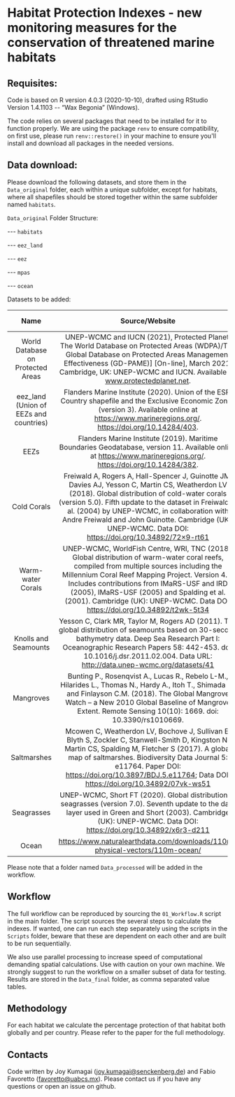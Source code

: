 
# Habitat Protection Indexes - new monitoring measures for the conservation of threatened marine habitats 


## Requisites: 

Code is based on R version 4.0.3 (2020-10-10), drafted using RStudio Version 1.4.1103 -- “Wax Begonia” (Windows). 

The code relies on several packages that need to be installed for it to function properly. We are using the package `renv` to ensure compatibility, on first use, please run `renv::restore()` in your machine to ensure you'll install and download all packages in the needed versions. 


## Data download: 

Please download the following datasets, and store them in the `Data_original` folder, each within a unique subfolder, except for habitats, where all shapefiles should be stored together within the same subfolder named `habitats`.

`Data_original` Folder Structure:   
  
--- `habitats`  
  
--- `eez_land`  
  
--- `eez`  
  
--- `mpas`  
  
--- `ocean`  

Datasets to be added: 

| Name | Source/Website | Date accessed | Version |
| :---: | :---: | :---: | :---: |
| World Database on Protected Areas | UNEP-WCMC and IUCN (2021), Protected Planet: The World Database on Protected Areas (WDPA)/The Global Database on Protected Areas Management Effectiveness (GD-PAME)] [On-line], March 2021, Cambridge, UK: UNEP-WCMC and IUCN. Available at: www.protectedplanet.net. | March 2021 | March 2021 |
| eez_land (Union of EEZs and countries) | Flanders Marine Institute (2020). Union of the ESRI Country shapefile and the Exclusive Economic Zones (version 3). Available online at https://www.marineregions.org/. https://doi.org/10.14284/403. | December 2020 | Version 3 |
| EEZs | Flanders Marine Institute (2019). Maritime Boundaries Geodatabase, version 11. Available online at https://www.marineregions.org/. https://doi.org/10.14284/382. | March 2021 | Version 11 |
| Cold Corals | Freiwald A, Rogers A, Hall-Spencer J, Guinotte JM, Davies AJ, Yesson C, Martin CS, Weatherdon LV (2018). Global distribution of cold-water corals (version 5.0). Fifth update to the dataset in Freiwald et al. (2004) by UNEP-WCMC, in collaboration with Andre Freiwald and John Guinotte. Cambridge (UK): UNEP-WCMC. Data DOI: https://doi.org/10.34892/72×9-rt61 | December 2020 | Version 5 |
| Warm-water Corals | UNEP-WCMC, WorldFish Centre, WRI, TNC (2018). Global distribution of warm-water coral reefs, compiled from multiple sources including the Millennium Coral Reef Mapping Project. Version 4.0. Includes contributions from IMaRS-USF and IRD (2005), IMaRS-USF (2005) and Spalding et al. (2001). Cambridge (UK): UNEP-WCMC. Data DOI: https://doi.org/10.34892/t2wk-5t34 | December 2020 | Version 4 |
| Knolls and Seamounts | Yesson C, Clark MR, Taylor M, Rogers AD (2011). The global distribution of seamounts based on 30-second bathymetry data. Deep Sea Research Part I: Oceanographic Research Papers 58: 442-453. doi: 10.1016/j.dsr.2011.02.004. Data URL: http://data.unep-wcmc.org/datasets/41 | March 2021 | Version 1.0 |
| Mangroves | Bunting P., Rosenqvist A., Lucas R., Rebelo L-M., Hilarides L., Thomas N., Hardy A., Itoh T., Shimada M. and Finlayson C.M. (2018). The Global Mangrove Watch – a New 2010 Global Baseline of Mangrove Extent. Remote Sensing 10(10): 1669. doi: 10.3390/rs1010669. | December 2020 | GMW 2016 |
| Saltmarshes | Mcowen C, Weatherdon LV, Bochove J, Sullivan E, Blyth S, Zockler C, Stanwell-Smith D, Kingston N, Martin CS, Spalding M, Fletcher S (2017). A global map of saltmarshes. Biodiversity Data Journal 5: e11764. Paper DOI: https://doi.org/10.3897/BDJ.5.e11764; Data DOI: https://doi.org/10.34892/07vk-ws51 | December 2020 | Version 6 |
| Seagrasses | UNEP-WCMC, Short FT (2020). Global distribution of seagrasses (version 7.0). Seventh update to the data layer used in Green and Short (2003). Cambridge (UK): UNEP-WCMC. Data DOI: https://doi.org/10.34892/x6r3-d211 | December 2020 | Version 7 |
| Ocean | https://www.naturalearthdata.com/downloads/110m-physical-vectors/110m-ocean/ | December 2020 | Version 4.1.0 |

Please note that a folder named `Data_processed` will be added in the workflow. 

## Workflow 

The full workflow can be reproduced by sourcing the `01_Workflow.R` script in the main folder. The script sources the several steps to calculate the indexes. If wanted, one can run each step separately using the scripts in the `Scripts` folder, beware that these are dependent on each other and are built to be run sequentially. 

We also use parallel processing to increase speed of computational demanding spatial calculations. Use with caution on your own machine. We strongly suggest to run the workflow on a smaller subset of data for testing. 
Results are stored in the `Data_final` folder, as comma separated value tables. 


## Methodology 

For each habitat we calculate the percentage protection of that habitat both globally and per country. Please refer to the paper for the full methodology.


## Contacts 

Code written by Joy Kumagai (joy.kumagai@senckenberg.de) and Fabio Favoretto (favoretto@uabcs.mx). Please contact us if you have any questions or open an issue on github.
